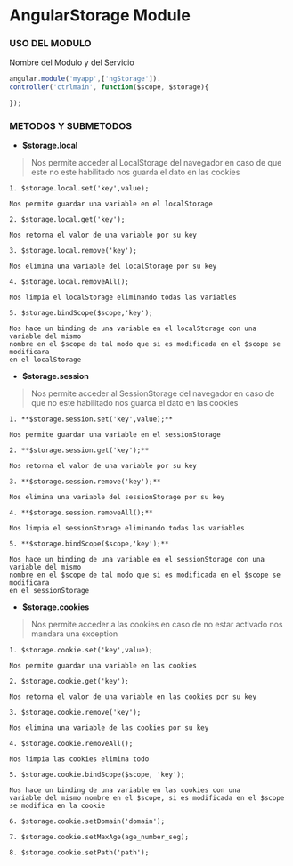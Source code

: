AngularStorage Module
=====================

### USO DEL MODULO ###
Nombre del Modulo y del Servicio
```javascript
angular.module('myapp',['ngStorage']).
controller('ctrlmain', function($scope, $storage){

});
```

### METODOS Y SUBMETODOS ###
* **$storage.local**

> Nos permite acceder al LocalStorage del navegador en caso de que este
no este habilitado nos guarda el dato en las cookies

	1. $storage.local.set('key',value);

	Nos permite guardar una variable en el localStorage

	2. $storage.local.get('key');

	Nos retorna el valor de una variable por su key

	3. $storage.local.remove('key');

	Nos elimina una variable del localStorage por su key

	4. $storage.local.removeAll();

	Nos limpia el localStorage eliminando todas las variables

	5. $storage.bindScope($scope,'key');

	Nos hace un binding de una variable en el localStorage con una variable del mismo
	nombre en el $scope de tal modo que si es modificada en el $scope se modificara
	en el localStorage

* **$storage.session**

> Nos permite acceder al SessionStorage del navegador en caso de que no
este habilitado nos guarda el dato en las cookies

	1. **$storage.session.set('key',value);**

	Nos permite guardar una variable en el sessionStorage

	2. **$storage.session.get('key');**

	Nos retorna el valor de una variable por su key

	3. **$storage.session.remove('key');**

	Nos elimina una variable del sessionStorage por su key

	4. **$storage.session.removeAll();**

	Nos limpia el sessionStorage eliminando todas las variables

	5. **$storage.bindScope($scope,'key');**

	Nos hace un binding de una variable en el sessionStorage con una variable del mismo
	nombre en el $scope de tal modo que si es modificada en el $scope se modificara
	en el sessionStorage

* **$storage.cookies**

> Nos permite acceder a las cookies en caso de no estar activado nos mandara una exception

	1. $storage.cookie.set('key',value);

	Nos permite guardar una variable en las cookies

	2. $storage.cookie.get('key');

	Nos retorna el valor de una variable en las cookies por su key

	3. $storage.cookie.remove('key');

	Nos elimina una variable de las cookies por su key

	4. $storage.cookie.removeAll();

	Nos limpia las cookies elimina todo

	5. $storage.cookie.bindScope($scope, 'key');

	Nos hace un binding de una variable en las cookies con una
	variable del mismo nombre en el $scope, si es modificada en el $scope
	se modifica en la cookie

	6. $storage.cookie.setDomain('domain');

	7. $storage.cookie.setMaxAge(age_number_seg);

	8. $storage.cookie.setPath('path');